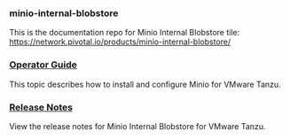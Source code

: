 ### minio-internal-blobstore

This is the documentation repo for Minio Internal Blobstore tile: https://network.pivotal.io/products/minio-internal-blobstore/

### [Operator Guide](operator-guide.md)
This topic describes how to install and configure Minio for VMware Tanzu.

### [Release Notes](release-notes.md)
View the release notes for Minio Internal Blobstore for VMware Tanzu.
